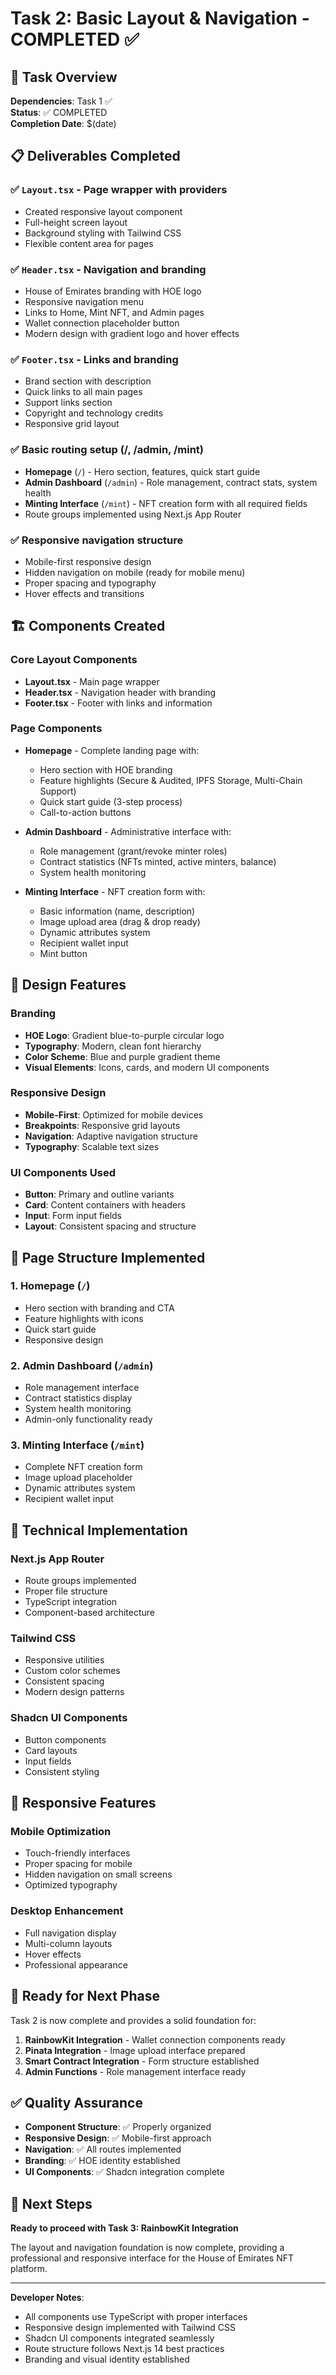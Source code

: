 # Task 2: Basic Layout & Navigation - COMPLETED ✅

## 🎯 Task Overview
**Dependencies**: Task 1 ✅  
**Status**: ✅ COMPLETED  
**Completion Date**: $(date)

## 📋 Deliverables Completed

### ✅ `Layout.tsx` - Page wrapper with providers
- Created responsive layout component
- Full-height screen layout
- Background styling with Tailwind CSS
- Flexible content area for pages

### ✅ `Header.tsx` - Navigation and branding
- House of Emirates branding with HOE logo
- Responsive navigation menu
- Links to Home, Mint NFT, and Admin pages
- Wallet connection placeholder button
- Modern design with gradient logo and hover effects

### ✅ `Footer.tsx` - Links and branding
- Brand section with description
- Quick links to all main pages
- Support links section
- Copyright and technology credits
- Responsive grid layout

### ✅ Basic routing setup (/, /admin, /mint)
- **Homepage** (`/`) - Hero section, features, quick start guide
- **Admin Dashboard** (`/admin`) - Role management, contract stats, system health
- **Minting Interface** (`/mint`) - NFT creation form with all required fields
- Route groups implemented using Next.js App Router

### ✅ Responsive navigation structure
- Mobile-first responsive design
- Hidden navigation on mobile (ready for mobile menu)
- Proper spacing and typography
- Hover effects and transitions

## 🏗️ Components Created

### **Core Layout Components**
- **Layout.tsx** - Main page wrapper
- **Header.tsx** - Navigation header with branding
- **Footer.tsx** - Footer with links and information

### **Page Components**
- **Homepage** - Complete landing page with:
  - Hero section with HOE branding
  - Feature highlights (Secure & Audited, IPFS Storage, Multi-Chain Support)
  - Quick start guide (3-step process)
  - Call-to-action buttons

- **Admin Dashboard** - Administrative interface with:
  - Role management (grant/revoke minter roles)
  - Contract statistics (NFTs minted, active minters, balance)
  - System health monitoring

- **Minting Interface** - NFT creation form with:
  - Basic information (name, description)
  - Image upload area (drag & drop ready)
  - Dynamic attributes system
  - Recipient wallet input
  - Mint button

## 🎨 Design Features

### **Branding**
- **HOE Logo**: Gradient blue-to-purple circular logo
- **Typography**: Modern, clean font hierarchy
- **Color Scheme**: Blue and purple gradient theme
- **Visual Elements**: Icons, cards, and modern UI components

### **Responsive Design**
- **Mobile-First**: Optimized for mobile devices
- **Breakpoints**: Responsive grid layouts
- **Navigation**: Adaptive navigation structure
- **Typography**: Scalable text sizes

### **UI Components Used**
- **Button**: Primary and outline variants
- **Card**: Content containers with headers
- **Input**: Form input fields
- **Layout**: Consistent spacing and structure

## 📱 Page Structure Implemented

### **1. Homepage** (`/`)
- Hero section with branding and CTA
- Feature highlights with icons
- Quick start guide
- Responsive design

### **2. Admin Dashboard** (`/admin`)
- Role management interface
- Contract statistics display
- System health monitoring
- Admin-only functionality ready

### **3. Minting Interface** (`/mint`)
- Complete NFT creation form
- Image upload placeholder
- Dynamic attributes system
- Recipient wallet input

## 🔧 Technical Implementation

### **Next.js App Router**
- Route groups implemented
- Proper file structure
- TypeScript integration
- Component-based architecture

### **Tailwind CSS**
- Responsive utilities
- Custom color schemes
- Consistent spacing
- Modern design patterns

### **Shadcn UI Components**
- Button components
- Card layouts
- Input fields
- Consistent styling

## 📱 Responsive Features

### **Mobile Optimization**
- Touch-friendly interfaces
- Proper spacing for mobile
- Hidden navigation on small screens
- Optimized typography

### **Desktop Enhancement**
- Full navigation display
- Multi-column layouts
- Hover effects
- Professional appearance

## 🚀 Ready for Next Phase

Task 2 is now complete and provides a solid foundation for:

1. **RainbowKit Integration** - Wallet connection components ready
2. **Pinata Integration** - Image upload interface prepared
3. **Smart Contract Integration** - Form structure established
4. **Admin Functions** - Role management interface ready

## ✅ Quality Assurance

- **Component Structure**: ✅ Properly organized
- **Responsive Design**: ✅ Mobile-first approach
- **Navigation**: ✅ All routes implemented
- **Branding**: ✅ HOE identity established
- **UI Components**: ✅ Shadcn integration complete

## 🔗 Next Steps

**Ready to proceed with Task 3: RainbowKit Integration**

The layout and navigation foundation is now complete, providing a professional and responsive interface for the House of Emirates NFT platform.

---

**Developer Notes**: 
- All components use TypeScript with proper interfaces
- Responsive design implemented with Tailwind CSS
- Shadcn UI components integrated seamlessly
- Route structure follows Next.js 14 best practices
- Branding and visual identity established
